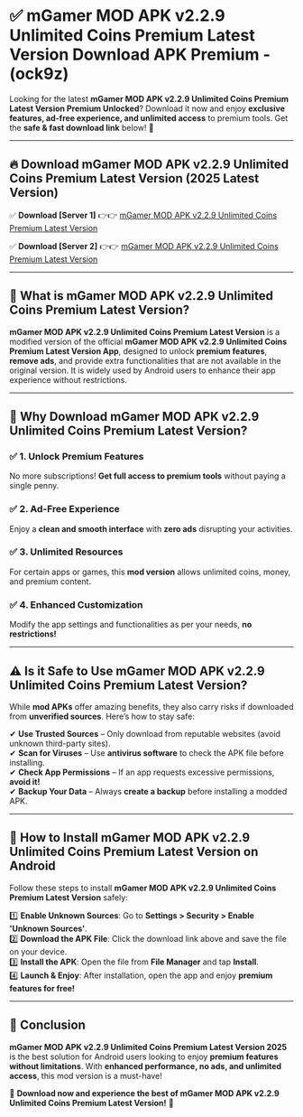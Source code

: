 
# ✅ mGamer MOD APK v2.2.9 Unlimited Coins Premium Latest Version Download APK Premium -  (ock9z) 

Looking for the latest **mGamer MOD APK v2.2.9 Unlimited Coins Premium Latest Version Premium Unlocked**? Download it now and enjoy **exclusive features, ad-free experience, and unlimited access** to premium tools. Get the **safe & fast download link** below! 🚀

---

## 🔥 Download mGamer MOD APK v2.2.9 Unlimited Coins Premium Latest Version (2025 Latest Version)

✅ **Download [Server 1]** 👉👉 [mGamer MOD APK v2.2.9 Unlimited Coins Premium Latest Version ](https://apkcomod.com?title=mGamer_MOD_APK_v2.2.9_Unlimited_Coins_Premium_Latest_Version)  

✅ **Download [Server 2]** 👉👉 [mGamer MOD APK v2.2.9 Unlimited Coins Premium Latest Version ](https://apkcomod.com?title=mGamer_MOD_APK_v2.2.9_Unlimited_Coins_Premium_Latest_Version)  


---

## 📌 What is mGamer MOD APK v2.2.9 Unlimited Coins Premium Latest Version?

**mGamer MOD APK v2.2.9 Unlimited Coins Premium Latest Version** is a modified version of the official **mGamer MOD APK v2.2.9 Unlimited Coins Premium Latest Version App**, designed to unlock **premium features**, **remove ads**, and provide extra functionalities that are not available in the original version. It is widely used by Android users to enhance their app experience without restrictions.

---

## 🌟 Why Download mGamer MOD APK v2.2.9 Unlimited Coins Premium Latest Version?

### ✅ 1. Unlock Premium Features
No more subscriptions! **Get full access to premium tools** without paying a single penny.

### ✅ 2. Ad-Free Experience
Enjoy a **clean and smooth interface** with **zero ads** disrupting your activities.

### ✅ 3. Unlimited Resources
For certain apps or games, this **mod version** allows unlimited coins, money, and premium content.

### ✅ 4. Enhanced Customization
Modify the app settings and functionalities as per your needs, **no restrictions!**

---

## ⚠️ Is it Safe to Use mGamer MOD APK v2.2.9 Unlimited Coins Premium Latest Version?

While **mod APKs** offer amazing benefits, they also carry risks if downloaded from **unverified sources**. Here’s how to stay safe:

✔ **Use Trusted Sources** – Only download from reputable websites (avoid unknown third-party sites).  
✔ **Scan for Viruses** – Use **antivirus software** to check the APK file before installing.  
✔ **Check App Permissions** – If an app requests excessive permissions, **avoid it!**  
✔ **Backup Your Data** – Always **create a backup** before installing a modded APK.

---

## 📲 How to Install mGamer MOD APK v2.2.9 Unlimited Coins Premium Latest Version on Android

Follow these steps to install **mGamer MOD APK v2.2.9 Unlimited Coins Premium Latest Version** safely:

1️⃣ **Enable Unknown Sources**: Go to **Settings > Security > Enable 'Unknown Sources'**.  
2️⃣ **Download the APK File**: Click the download link above and save the file on your device.  
3️⃣ **Install the APK**: Open the file from **File Manager** and tap **Install**.  
4️⃣ **Launch & Enjoy**: After installation, open the app and enjoy **premium features for free!**

---

## 🚀 Conclusion

**mGamer MOD APK v2.2.9 Unlimited Coins Premium Latest Version 2025** is the best solution for Android users looking to enjoy **premium features without limitations**. With **enhanced performance, no ads, and unlimited access**, this mod version is a must-have!

🔻 **Download now and experience the best of mGamer MOD APK v2.2.9 Unlimited Coins Premium Latest Version!** 🔻

